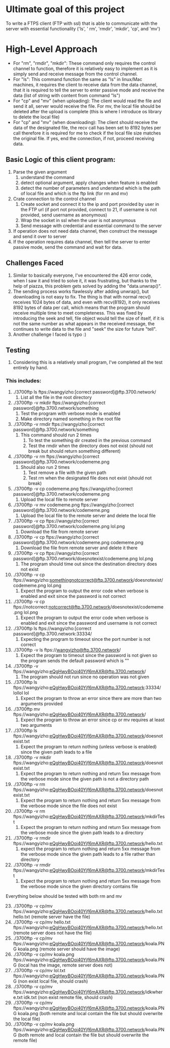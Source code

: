 # Ultimate goal of this project

To write a FTPS client (FTP with ssl) that is able to communicate with the server with essential functionality ('ls', '
rm', 'rmdir', 'mkdir', 'cp', and 'mv')

# High-Level Approach

* For "rm", "rmdir", "mkdir": These command only requires the control channel to function, therefore it is relatively
  easy to implement as it is simply send and receive message from the control channel.
* For "ls": This command function the same as "ls" in linux/Mac machines, it requires the client to receive data from
  the data channel, that it is required to tell the server to enter passive mode and receive the data (list of string
  with content from command "ls")
* For "cp" and "mv" (when uploading): The client would read the file and send it all, server would receive the file. For
  mv, the local file should be deleted after the upload is complete (this is where I introduce os library to delete the
  local file)
* For "cp" and "mv" (when downloading): The client should receive the data of the designated file, the recv call has
  been set to 8192 bytes per call therefore it is required for me to check if the local file size matches the original
  file. If yes, end the connection, if not, proceed receiving data.

## Basic Logic of this client program:

1. Parse the given argument
    1. understand the command
    2. detect optional argument, apply changes when feature is enabled
    3. detect the number of parameters and understand which is the path of local file and which is the ftp link (for rm
       and mv)
2. Crate connection to the control channel
    1. Create socket and connect it to the ip and port provided by user in the FTP url (if port not provided, connect to
       21, if username is not provided, send username as anonymous)
    2. Wrap the socket in ssl when the user is not anonymous
    3. Send message with credential and essential command to the server
3. If operation does not need data channel, then construct the message and send it over to server
4. If the operation requires data channel, then tell the server to enter passive mode, send the command and wait for
   data.

## Challenges Faced

1. Similar to basically everyone, I've encountered the 426 error code, when I saw it and tried to solve it, it was
   frustrating, but thanks to the help of piazza, this problem gets solved by adding the "data.unwrap()".
2. The sending process works flawlessly after adding unwrap(), but downloading is not easy to fix. The thing is that
   with normal recv() receives 1024 bytes of data, and even with recv(8192), it only receives 8192 bytes of data per
   call, which means that the program should receive multiple time to meet completeness. This was fixed by introducing
   the seek and tell, file object would tell the size of itself, if it is not the same number as what appears in the
   received message, the continues to write data to the file and "seek" the size for future "tell".
3. Another challenge I faced is typo :)

## Testing

1. Considering this is a relatively small program, I've completed all the test entirely by hand.

### This includes:

1. ./3700ftp ls ftps://wangyizho:[correct password]@ftp.3700.network/
    1. List all the file in the root directory
2. ./3700ftp -v mkdir ftps://wangyizho:[correct password]@ftp.3700.network/something
    1. Test the program with verbose mode is enabled
    2. Make directory named something in the root file
3. ./3700ftp -v rmdir ftps://wangyizho:[correct password]@ftp.3700.network/something
    1. This command should run 2 times
        1. To test the something dir created in the previous command
        2. Test the rmdir when the directory does not exist (should not break but should return something different)
4. ./3700ftp -v rm ftps://wangyizho:[correct password]@ftp.3700.network/codememe.png
    1. Should also run 2 times
        1. Test remove a file with the given path
        2. Test rm when the designated file does not exist (should not break)
5. ./3700ftp -v cp codememe.png ftps://wangyizho:[correct password]@ftp.3700.network/codememe.png
    1. Upload the local file to remote server
6. ./3700ftp -v mv codememe.png ftps://wangyizho:[correct password]@ftp.3700.network/codememe.png
    1. Upload the local file to the remote server and delete the local file
7. ./3700ftp -v cp ftps://wangyizho:[correct password]@ftp.3700.network/codememe.png lol.png
    1. Download the file from remote server
8. ./3700ftp -v cp ftps://wangyizho:[correct password]@ftp.3700.network/codememe.png codememe.png
    1. Download the file from remote server and delete it there
9. ./3700ftp -v cp ftps://wangyizho:[correct password]@ftp.3700.network/doesnotexist/codememe.png lol.png
    1. The program should time out since the destination directory does not exist
10. ./3700ftp -v cp ftps://wangyizho:somethingnotcorrect@ftp.3700.network/doesnotexist/codememe.png lol.png
    1. Expect the program to output the error code when verbose is enabled and exit since the password is not correct
11. ./3700ftp -v cp ftps://notcorrect:notcorrect@ftp.3700.network/doesnotexist/codememe.png lol.png
    1. Expect the program to output the error code when verbose is enabled and exit since the password and username is
       not correct
12. ./3700ftp ls ftps://wangyizho:[correct password]@ftp.3700.network:33334/
    1. Expecting the program to timeout since the port number is not correct
13. ./3700ftp -v ls ftps://wangyizho@ftp.3700.network/
    1. Expect the program to timeout since the password is not given so the program sends the default password which
       is ""
14. ./3700ftp -v ftps://wangyizho:eQgHwyBOoi40Yjf6mAXR@ftp.3700.network/
    1. The program should not run since no operation was not given
15. ./3700ftp ls ftps://wangyizho:eQgHwyBOoi40Yjf6mAXR@ftp.3700.network:33334/ lollol lol
    1. Expect the program to throw an error since there are more than two arguments provided
16. ./3700ftp mv ftps://wangyizho:eQgHwyBOoi40Yjf6mAXR@ftp.3700.network/
    1. Expect the program to throw an error since cp or mv requires at least two arguments
17. ./3700ftp ls ftps://wangyizho:eQgHwyBOoi40Yjf6mAXR@ftp.3700.network/doesnotexist.txt
    1. Expect the program to return nothing (unless verbose is enabled) since the given path leads to a file
18. ./3700ftp -v mkdir ftps://wangyizho:eQgHwyBOoi40Yjf6mAXR@ftp.3700.network/doesnotexist.txt
    1. Expect the program to return nothing and return 5xx message from the verbose mode since the given path is not a
       directory path
19. ./3700ftp -v rm ftps://wangyizho:eQgHwyBOoi40Yjf6mAXR@ftp.3700.network/doesnotexist.txt
    1. Expect the program to return nothing and return 5xx message from the verbose mode since the file does not exist
20. ./3700ftp -v rm ftps://wangyizho:eQgHwyBOoi40Yjf6mAXR@ftp.3700.network/mkdirTest
    1. Expect the program to return nothing and return 5xx message from the verbose mode since the given path leads to a
       directory
21. ./3700ftp -v rmdir ftps://wangyizho:eQgHwyBOoi40Yjf6mAXR@ftp.3700.network/hello.txt
    1. expect the program to return nothing and return 5xx message from the verbose mode since the given path leads to a
       file rather than directory
22. ./3700ftp -v rmdir ftps://wangyizho:eQgHwyBOoi40Yjf6mAXR@ftp.3700.network/mkdirTest
    1. Expect the program to return nothing and return 5xx message from the verbose mode since the given directory
       contains file

Everything below should be tested with both rm and mv

23. ./3700ftp -v cp/mv ftps://wangyizho:eQgHwyBOoi40Yjf6mAXR@ftp.3700.network/hello.txt hello.txt (remote server have
    the file)
24. ./3700ftp -v cp/mv hello.txt ftps://wangyizho:eQgHwyBOoi40Yjf6mAXR@ftp.3700.network/hello.txt (remote server does
    not have the file)
25. ./3700ftp -v cp/mv ftps://wangyizho:eQgHwyBOoi40Yjf6mAXR@ftp.3700.network/koala.PNG koala.png (remote server should
    have the image)
26. ./3700ftp -v cp/mv koala.png ftps://wangyizho:eQgHwyBOoi40Yjf6mAXR@ftp.3700.network/koala.PNG (local has the image,
    remote server does not)
27. ./3700ftp -v cp/mv lol.txt ftps://wangyizho:eQgHwyBOoi40Yjf6mAXR@ftp.3700.network/koala.PNG (non exist local file,
    should crash)
28. ./3700ftp -v cp/mv ftps://wangyizho:eQgHwyBOoi40Yjf6mAXR@ftp.3700.network/idkwhere.txt idk.txt (non exist remote
    file, should crash)
29. ./3700ftp -v cp/mv ftps://wangyizho:eQgHwyBOoi40Yjf6mAXR@ftp.3700.network/koala.PNG koala.png (both remote and local
    contain the file but should overwrite the local file)
30. ./3700ftp -v cp/mv koala.png ftps://wangyizho:eQgHwyBOoi40Yjf6mAXR@ftp.3700.network/koala.PNG (both remote and local
    contain the file but should overwrite the remote file)

    

